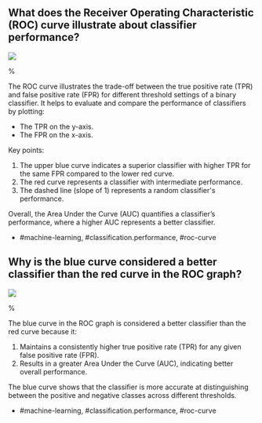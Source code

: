 ## What does the Receiver Operating Characteristic (ROC) curve illustrate about classifier performance?

![](https://cdn.mathpix.com/cropped/2024_05_26_1cbadc682ee2a0381817g-1.jpg?height=704&width=711&top_left_y=212&top_left_x=934)

%

The ROC curve illustrates the trade-off between the true positive rate (TPR) and false positive rate (FPR) for different threshold settings of a binary classifier. It helps to evaluate and compare the performance of classifiers by plotting:

- The TPR on the y-axis.
- The FPR on the x-axis.

Key points:
1. The upper blue curve indicates a superior classifier with higher TPR for the same FPR compared to the lower red curve.
2. The red curve represents a classifier with intermediate performance.
3. The dashed line (slope of 1) represents a random classifier's performance.

Overall, the Area Under the Curve (AUC) quantifies a classifier’s performance, where a higher AUC represents a better classifier.

- #machine-learning, #classification.performance, #roc-curve

## Why is the blue curve considered a better classifier than the red curve in the ROC graph?

![](https://cdn.mathpix.com/cropped/2024_05_26_1cbadc682ee2a0381817g-1.jpg?height=704&width=711&top_left_y=212&top_left_x=934)

%

The blue curve in the ROC graph is considered a better classifier than the red curve because it:

1. Maintains a consistently higher true positive rate (TPR) for any given false positive rate (FPR).
2. Results in a greater Area Under the Curve (AUC), indicating better overall performance.

The blue curve shows that the classifier is more accurate at distinguishing between the positive and negative classes across different thresholds.

- #machine-learning, #classification.performance, #roc-curve